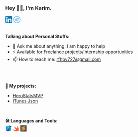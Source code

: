### Hey 👋🏽, I'm Karim.


<a href="https://www.linkedin.com/mwlite/in/karimsadykov321">
  <img width="22px" src="https://github.com/YanSakhnevich/YanSakhnevich/blob/main/img_and_gif/ln_icon.png"></a>
<a href="https://t.me/ski_karim">
    <img width="22px" src="https://github.com/YanSakhnevich/YanSakhnevich/blob/main/img_and_gif/telegram_icon.png"></a>
  
<br />
<br />

**Talking about Personal Stuffs:**
- 💬  Ask me about anything, I am happy to help
- ⚡  Available for Freelance projects/internship opportunities
- 📫  How to reach me: rfhbv727@gmail.com


<br />
<br />

**📜 My projects:**
-  [HeroStatsMVP](https://github.com/Skarim333/HeroStatsMVP)
-  [ITunes Json](https://github.com/Skarim333/ITunes-Json)

<br />

**🛠 Languages and Tools:** 
<br />
<code><img height="20" src="https://github.com/YanSakhnevich/YanSakhnevich/blob/main/img_and_gif/xcode_icon.png"></code>
<code><img height="20" src="https://github.com/YanSakhnevich/YanSakhnevich/blob/main/img_and_gif/swift_icon.png"></code>
<code><img height="20" src="https://github.com/YanSakhnevich/YanSakhnevich/blob/main/img_and_gif/sublime_text.svg"></code>





